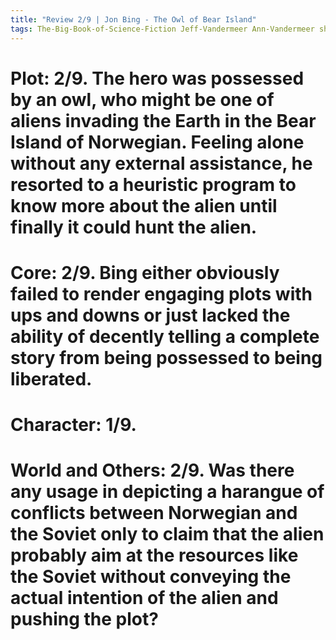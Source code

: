 ```yaml
---
title: "Review 2/9 | Jon Bing - The Owl of Bear Island"
tags: The-Big-Book-of-Science-Fiction Jeff-Vandermeer Ann-Vandermeer short-story novelette science-fiction 1944-2014 1986
---
```



# Plot: 2/9. The hero was possessed by an owl, who might be one of aliens invading the Earth in the Bear Island of Norwegian. Feeling alone without any external assistance, he resorted to a heuristic program to know more about the alien until finally it could hunt the alien.

# Core: 2/9. Bing either obviously failed to render engaging plots with ups and downs or just lacked the ability of decently telling a complete story from being possessed to being liberated. 

# Character: 1/9. 

# World and Others: 2/9. Was there any usage in depicting a harangue of conflicts between Norwegian and the Soviet only to claim that the alien probably aim at the resources like the Soviet without conveying the actual intention of the alien and pushing the plot?

